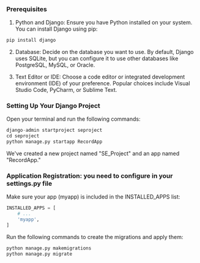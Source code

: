 ### Prerequisites

1. Python and Django: Ensure you have Python installed on your system. You can install Django using pip:
```python
pip install django
```

2. Database: Decide on the database you want to use. By default, Django uses SQLite, but you can configure it to use other databases like PostgreSQL, MySQL, or Oracle.

3. Text Editor or IDE: Choose a code editor or integrated development environment (IDE) of your preference. Popular choices include Visual Studio Code, PyCharm, or Sublime Text.

### Setting Up Your Django Project

Open your terminal and run the following commands:

```python
django-admin startproject seproject
cd seproject
python manage.py startapp RecordApp
```

We've created a new project named "SE_Project" and an app named "RecordApp."

### Application Registration: you need to configure in your settings.py file

Make sure your app (myapp) is included in the INSTALLED_APPS list:

```python
INSTALLED_APPS = [
    # ...
    'myapp',
]
```

Run the following commands to create the migrations and apply them:

```python
python manage.py makemigrations
python manage.py migrate
```